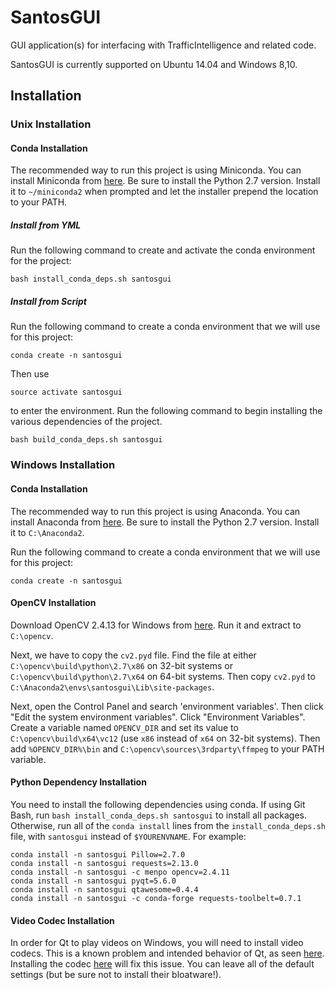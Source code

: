 # SantosGUI
GUI application(s) for interfacing with TrafficIntelligence and related code.

SantosGUI is currently supported on Ubuntu 14.04 and Windows 8,10.

## Installation

### Unix Installation

#### Conda Installation

The recommended way to run this project is using Miniconda. You can install Miniconda from [here](https://conda.io/miniconda.html). Be sure to install the Python 2.7 version. Install it to `~/miniconda2` when prompted and let the installer prepend the location to your PATH.

##### Install from YML

Run the following command to create and activate the conda environment for the project:

```
bash install_conda_deps.sh santosgui
```

##### Install from Script

Run the following command to create a conda environment that we will use for this project:

```
conda create -n santosgui
```

Then use 

```
source activate santosgui
```

to enter the environment. Run the following command to begin installing the various dependencies of the project.

```
bash build_conda_deps.sh santosgui
```


### Windows Installation

#### Conda Installation

The recommended way to run this project is using Anaconda. You can install Anaconda from [here](https://www.continuum.io/downloads#windows). Be sure to install the Python 2.7 version. Install it to `C:\Anaconda2`.

Run the following command to create a conda environment that we will use for this project:

```
conda create -n santosgui
```

#### OpenCV Installation

Download OpenCV 2.4.13 for Windows from [here](https://sourceforge.net/projects/opencvlibrary/files/opencv-win/2.4.13/opencv-2.4.13.exe/download). Run it and extract to `C:\opencv`.

Next, we have to copy the `cv2.pyd` file. Find the file at either `C:\opencv\build\python\2.7\x86` on 32-bit systems or `C:\opencv\build\python\2.7\x64` on 64-bit systems. Then copy `cv2.pyd` to `C:\Anaconda2\envs\santosgui\Lib\site-packages`.

Next, open the Control Panel and search 'environment variables'. Then click "Edit the system environment variables". Click "Environment Variables". Create a variable named `OPENCV_DIR` and set its value to `C:\opencv\build\x64\vc12` (use `x86` instead of `x64` on 32-bit systems). Then add `%OPENCV_DIR%\bin` and `C:\opencv\sources\3rdparty\ffmpeg` to your PATH variable.

#### Python Dependency Installation

You need to install the following dependencies using conda. If using Git Bash, run `bash install_conda_deps.sh santosgui` to install all packages. Otherwise, run all of the `conda install` lines from the `install_conda_deps.sh` file, with `santosgui` instead of `$YOURENVNAME`. For example:

```
conda install -n santosgui Pillow=2.7.0
conda install -n santosgui requests=2.13.0
conda install -n santosgui -c menpo opencv=2.4.11
conda install -n santosgui pyqt=5.6.0
conda install -n santosgui qtawesome=0.4.4
conda install -n santosgui -c conda-forge requests-toolbelt=0.7.1
```

#### Video Codec Installation

In order for Qt to play videos on Windows, you will need to install video codecs. This is a known problem and intended behavior of Qt, as seen [here](https://bugreports.qt.io/browse/QTBUG-51692). Installing the codec [here](http://www.codecguide.com/download_k-lite_codec_pack_basic.htm) will fix this issue. You can leave all of the default settings (but be sure not to install their bloatware!).

